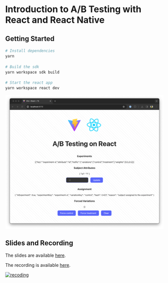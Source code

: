 # Introduction to A/B Testing with React and React Native

## Getting Started

```bash
# Install dependencies
yarn

# Build the sdk
yarn workspace sdk build

# Start the react app
yarn workspace react dev
```

![screenshot](./screenshot.png)

## Slides and Recording

The slides are available [here](https://drive.google.com/file/d/1UUVPzLVdhA6ILo-FCixktiId50Z6CRNg/view?usp=sharing).

The recording is available [here](https://youtu.be/1XOntVkLejw).

[![recoding](https://img.youtube.com/vi/1XOntVkLejw/hqdefault.jpg)](https://youtu.be/1XOntVkLejw)
